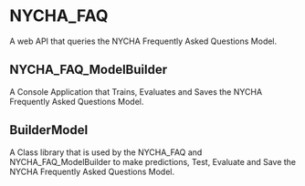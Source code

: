 # NYCHA_FAQ
A web API that queries the NYCHA Frequently Asked Questions Model.

## NYCHA_FAQ_ModelBuilder
A Console Application that Trains, Evaluates and Saves the NYCHA Frequently Asked Questions Model.

## BuilderModel
A Class library that is used by the NYCHA_FAQ and NYCHA_FAQ_ModelBuilder to make predictions, Test, Evaluate and Save the NYCHA Frequently Asked Questions Model.
